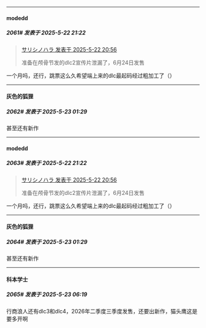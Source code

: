 ﻿
*****

####  modedd  
##### 2061#       发表于 2025-5-22 21:22

<blockquote><a href="httphttps://stage1st.com/2b/forum.php?mod=redirect&amp;goto=findpost&amp;pid=67842283&amp;ptid=2071702" target="_blank">サリシノハラ 发表于 2025-5-22 20:56</a>

准备在颅骨节发的dlc2宣传片泄漏了，6月24日发售</blockquote>
一个月吗，还行，跳票这么久希望端上来的dlc最起码经过粗加工了（）


*****

####  灰色的狐狸  
##### 2062#       发表于 2025-5-23 01:29

甚至还有新作


*****

####  modedd  
##### 2063#       发表于 2025-5-22 21:22

<blockquote><a href="httphttps://stage1st.com/2b/forum.php?mod=redirect&amp;goto=findpost&amp;pid=67842283&amp;ptid=2071702" target="_blank">サリシノハラ 发表于 2025-5-22 20:56</a>

准备在颅骨节发的dlc2宣传片泄漏了，6月24日发售</blockquote>
一个月吗，还行，跳票这么久希望端上来的dlc最起码经过粗加工了（）

*****

####  灰色的狐狸  
##### 2064#       发表于 2025-5-23 01:29

甚至还有新作

*****

####  科本学士  
##### 2065#       发表于 2025-5-23 06:19

行商浪人还有dlc3和dlc4，2026年二季度三季度发售，还要出新作，猫头鹰这是要多开啊

